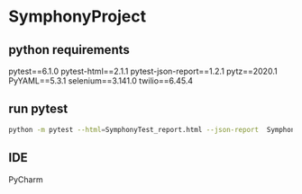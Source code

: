 # SymphonyProject
## python requirements

pytest==6.1.0
pytest-html==2.1.1
pytest-json-report==1.2.1
pytz==2020.1
PyYAML==5.3.1
selenium==3.141.0
twilio==6.45.4

## run pytest 

```bash
python -m pytest --html=SymphonyTest_report.html --json-report  SymphonyTest/Main.py
```

## IDE 
PyCharm


